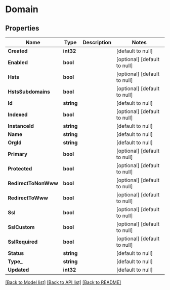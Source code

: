 # Domain

## Properties
Name | Type | Description | Notes
------------ | ------------- | ------------- | -------------
**Created** | **int32** |  | [default to null]
**Enabled** | **bool** |  | [optional] [default to null]
**Hsts** | **bool** |  | [optional] [default to null]
**HstsSubdomains** | **bool** |  | [optional] [default to null]
**Id** | **string** |  | [default to null]
**Indexed** | **bool** |  | [optional] [default to null]
**InstanceId** | **string** |  | [default to null]
**Name** | **string** |  | [default to null]
**OrgId** | **string** |  | [default to null]
**Primary** | **bool** |  | [optional] [default to null]
**Protected** | **bool** |  | [optional] [default to null]
**RedirectToNonWww** | **bool** |  | [optional] [default to null]
**RedirectToWww** | **bool** |  | [optional] [default to null]
**Ssl** | **bool** |  | [optional] [default to null]
**SslCustom** | **bool** |  | [optional] [default to null]
**SslRequired** | **bool** |  | [optional] [default to null]
**Status** | **string** |  | [default to null]
**Type_** | **string** |  | [default to null]
**Updated** | **int32** |  | [default to null]

[[Back to Model list]](../README.md#documentation-for-models) [[Back to API list]](../README.md#documentation-for-api-endpoints) [[Back to README]](../README.md)


